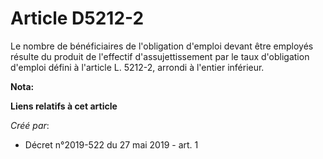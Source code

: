 # Article D5212-2

Le nombre de bénéficiaires de l'obligation d'emploi devant être employés résulte du produit de l'effectif d'assujettissement
par le taux d'obligation d'emploi défini à l'article L. 5212-2, arrondi à l'entier inférieur.

**Nota:**



**Liens relatifs à cet article**

_Créé par_:

  - Décret n°2019-522 du 27 mai 2019 - art. 1
